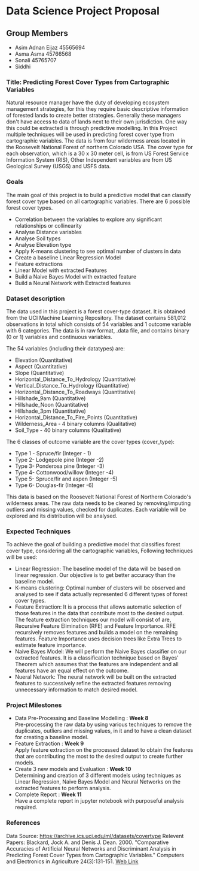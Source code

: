 Data Science Project Proposal
===

Group Members
---
* Asim Adnan Eijaz 45565694
* Asma Asma 45766568
* Sonali 45765707
* Siddhi

### Title: Predicting Forest Cover Types from Cartographic Variables
Natural resource manager have the duty of developing ecosystem management strategies, for this they require basic descriptive information of forested lands to create better strategies. Generally these managers don't have access to data of lands next to their own jurisdiction. One way this could be extracted is through predictive modelling.
In this Project multiple techniques will be used in predicting forest cover type from cartographic variables. The data is from four wilderness areas located in the Roosevelt National Forest of northern Colorado USA.
The cover type for each observation, which is a 30 x 30 meter cell, is from US Forest Service Information System (RIS), Other Independent variables are from US Geological Survey (USGS) and USFS data.


### Goals
The main goal of this project is to build a predictive model that can classify forest cover type based on all cartographic variables. There are 6 possible forest cover types.
* Correlation between the variables to explore any significant relationships or collinearity
* Analyse Distance variables
* Analyse Soil types
* Analyse Elevation type
* Apply K-means clustering to see optimal number of clusters in data
* Create a baseline Linear Regression Model
* Feature extractions
* Linear Model with extracted Features
* Build a Naive Bayes Model with extracted feature
* Build a Neural Network with Extracted features

### Dataset description
The data used in this project is a forest cover-type dataset. It is obtained from the UCI Machine Learning Repository. The dataset contains 581,012 observations in total which consists of 54 variables and 1 outcome variable with 6 categories. The data is in raw format, .data file, and contains binary (0 or 1) variables and continuous variables.

The 54 variables (including their datatypes) are:
* Elevation (Quantitative)
* Aspect (Quantitative)
* Slope (Quantitative)
* Horizontal_Distance_To_Hydrology (Quantitative)
* Vertical_Distance_To_Hydrology (Quantitative)
* Horizontal_Distance_To_Roadways (Quantitative)
* Hillshade_9am (Quantitative)
* Hillshade_Noon (Quantitative)
* Hillshade_3pm (Quantitative)
* Horizontal_Distance_To_Fire_Points (Quantitative)
* Wilderness_Area - 4 binary columns (Qualitative)
* Soil_Type - 40 binary columns (Qualitative)

The 6 classes of outcome variable are the cover types (cover_type): 
* Type 1 - Spruce/fir (Integer - 1)
* Type 2- Lodgepole pine (Integer -2)
* Type 3-  Ponderosa pine (Integer -3)
* Type 4- Cottonwood/willow (Integer -4)
* Type 5- Spruce/fir and aspen (Integer -5)
* Type 6- Douglas-fir (Integer -6)

This data is based on the Roosevelt National Forest of Northern Colorado's  wilderness areas.
The raw data needs to be cleaned by removing/imputing outliers and missing values, checked for duplicates. Each variable will be explored and its distribution will be analysed.

### Expected Techniques
To achieve the goal of building a predictive model that classifies forest cover type, considering all the cartographic variables, Following techniques will be used:
* Linear Regression:  The baseline model of the data will be based on linear regression. Our objective is to get better accuracy than the baseline model.
* K-means clustering: Optimal number of clusters will be observed and analysed to see if data actually represented 6 different types of forest cover types.
* Feature Extraction: It is a process that allows automatic selection of those features in the data that contribute most to the desired output. The feature extraction techniques our model will consist of are, Recursive Feature Elimination (RFE) and Feature Importance. RFE recursively removes features and builds a model on the remaining features. Feature Importance uses decision trees like Extra Trees to estimate feature importance.
* Naive Bayes Model: We will perform the Naive Bayes classifier on our extracted features. It is a classification technique based on Bayes' Theorem which assumes that the features are independent and all features have an equal effect on the outcome.
* Nueral Network: The neural network will be built on the extracted features to successively refine the extracted features removing unnecessary information to match desired model.

### Project Milestones
* Data Pre-Processing and Baseline Modelling : **Week 8**  
Pre-processing the raw data by using various techniques to remove the duplicates, outliers and missing values, in it and to have a clean dataset for creating a baseline model.
* Feature Extraction : **Week 9**  
Apply feature extraction on the processed dataset to obtain the features that are contributing the most to the desired output to create further models.
* Create 3 new models and Evaluation : **Week 10**  
Determining and creation of 3 different models using techniques as Linear Regression, Naive Bayes Model and Neural Networks on the extracted features to perform analysis.
* Complete Report : **Week 11**  
Have a complete report in jupyter notebook with purposeful analysis required.

### References
Data Source: https://archive.ics.uci.edu/ml/datasets/covertype
Relevent Papers: Blackard, Jock A. and Denis J. Dean. 2000. "Comparative Accuracies of Artificial Neural Networks and Discriminant Analysis in Predicting Forest Cover Types from Cartographic Variables." Computers and Electronics in Agriculture 24(3):131-151. [Web Link](http://rexa.info/paper/d44ba72ee840ac929fb2b78f6d9f6c6b408ff1da)
